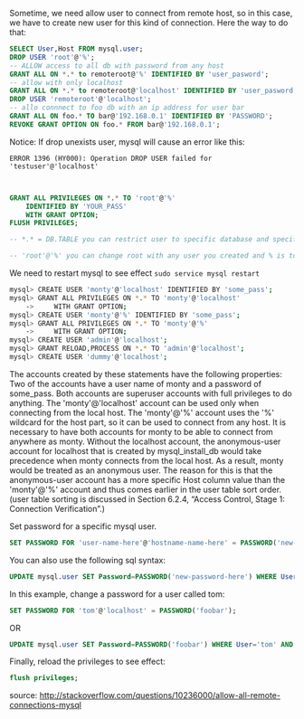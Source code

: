 Sometime, we need allow user to connect from remote host, so in this case, 
we have to create new user for this kind of connection. Here the way to do that: 
```sql
SELECT User,Host FROM mysql.user;
DROP USER 'root'@'%';
-- ALLOW access to all db with password from any host
GRANT ALL ON *.* to remoteroot@'%' IDENTIFIED BY 'user_pasword';
-- allow with only localhost
GRANT ALL ON *.* to remoteroot@'localhost' IDENTIFIED BY 'user_pasword';
DROP USER 'remoteroot'@'localhost';
-- allo connnect to foo db with an ip address for user bar
GRANT ALL ON foo.* TO bar@'192.168.0.1' IDENTIFIED BY 'PASSWORD';
REVOKE GRANT OPTION ON foo.* FROM bar@'192.168.0.1';
```
Notice: If drop unexists user, mysql will cause an error like this:

```
ERROR 1396 (HY000): Operation DROP USER failed for 'testuser'@'localhost'
```

```sql


GRANT ALL PRIVILEGES ON *.* TO 'root'@'%' 
    IDENTIFIED BY 'YOUR_PASS' 
    WITH GRANT OPTION;
FLUSH PRIVILEGES;  

-- *.* = DB.TABLE you can restrict user to specific database and specific table.

-- 'root'@'%' you can change root with any user you created and % is to allow all IP. You can restrict it by changing %.168.1.1 etc too.

```
We need to restart mysql to see effect
```sudo service mysql restart```
```sh
mysql> CREATE USER 'monty'@'localhost' IDENTIFIED BY 'some_pass';
mysql> GRANT ALL PRIVILEGES ON *.* TO 'monty'@'localhost'
    ->     WITH GRANT OPTION;
mysql> CREATE USER 'monty'@'%' IDENTIFIED BY 'some_pass';
mysql> GRANT ALL PRIVILEGES ON *.* TO 'monty'@'%'
    ->     WITH GRANT OPTION;
mysql> CREATE USER 'admin'@'localhost';
mysql> GRANT RELOAD,PROCESS ON *.* TO 'admin'@'localhost';
mysql> CREATE USER 'dummy'@'localhost';
```


The accounts created by these statements have the following properties:
Two of the accounts have a user name of monty and a password of some_pass. 
Both accounts are superuser accounts with full privileges to do anything. 
The 'monty'@'localhost' account can be used only when connecting from the local host. 
The 'monty'@'%' account uses the '%' wildcard for the host part, so it can be used to connect from any host.
It is necessary to have both accounts for monty to be able to connect from anywhere as monty. 
Without the localhost account, the anonymous-user account for localhost that is created by mysql_install_db would take precedence when monty connects from the local host. 
As a result, monty would be treated as an anonymous user. 
The reason for this is that the anonymous-user account has a more specific Host column value than the 'monty'@'%' account and thus comes earlier in the user table sort order. 
(user table sorting is discussed in Section 6.2.4, “Access Control, Stage 1: Connection Verification”.)

Set password for a specific mysql user.
```sql
SET PASSWORD FOR 'user-name-here'@'hostname-name-here' = PASSWORD('new-password-here');
```

You can also use the following sql syntax:
```sql
UPDATE mysql.user SET Password=PASSWORD('new-password-here') WHERE User='user-name-here'
```

In this example, change a password for a user called tom:
```sql
SET PASSWORD FOR 'tom'@'localhost' = PASSWORD('foobar');
```
OR
```sql
UPDATE mysql.user SET Password=PASSWORD('foobar') WHERE User='tom' AND Host='localhost';
```

Finally, reload the privileges to see effect:
```sql
flush privileges;
```



source: http://stackoverflow.com/questions/10236000/allow-all-remote-connections-mysql
